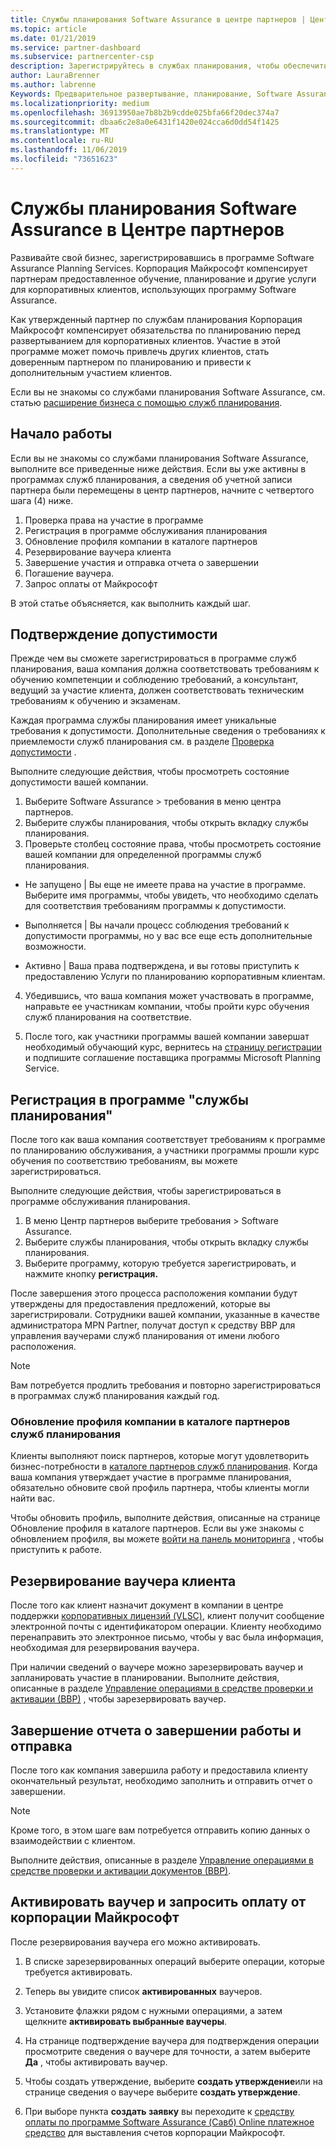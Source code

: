 ```yaml
---
title: Службы планирования Software Assurance в центре партнеров | Центр партнеров
ms.topic: article
ms.date: 01/21/2019
ms.service: partner-dashboard
ms.subservice: partnercenter-csp
description: Зарегистрируйтесь в службах планирования, чтобы обеспечить планирование перед развертыванием для корпоративных клиентов.
author: LauraBrenner
ms.author: labrenne
Keywords: Предварительное развертывание, планирование, Software Assurance
ms.localizationpriority: medium
ms.openlocfilehash: 36913950ae7b8b2b9cdde025bfa66f20dec374a7
ms.sourcegitcommit: dbaa6c2e8a0e6431f1420e024cca6d0dd54f1425
ms.translationtype: MT
ms.contentlocale: ru-RU
ms.lasthandoff: 11/06/2019
ms.locfileid: "73651623"
---
```

# <a name="software-assurance-planning-services-in-partner-center"></a>Службы планирования Software Assurance в Центре партнеров

Развивайте свой бизнес, зарегистрировавшись в программе Software Assurance Planning Services. Корпорация Майкрософт компенсирует партнерам предоставленное обучение, планирование и другие услуги для корпоративных клиентов, использующих программу Software Assurance.

Как утвержденный партнер по службам планирования Корпорация Майкрософт компенсирует обязательства по планированию перед развертыванием для корпоративных клиентов. Участие в этой программе может помочь привлечь других клиентов, стать доверенным партнером по планированию и привести к дополнительным участием клиентов.

Если вы не знакомы со службами планирования Software Assurance, см. статью [расширение бизнеса с помощью служб планирования](https://planningservices.partners.extranet.microsoft.com/en/Pages/default.aspx).


## <a name="get-started"></a>Начало работы

Если вы не знакомы со службами планирования Software Assurance, выполните все приведенные ниже действия. Если вы уже активны в программах служб планирования, а сведения об учетной записи партнера были перемещены в центр партнеров, начните с четвертого шага (4) ниже. 

1. Проверка права на участие в программе 
2. Регистрация в программе обслуживания планирования
3. Обновление профиля компании в каталоге партнеров
4. Резервирование ваучера клиента 
5. Завершение участия и отправка отчета о завершении
6. Погашение ваучера. 
7. Запрос оплаты от Майкрософт

В этой статье объясняется, как выполнить каждый шаг.

## <a name="confirm-eligibility"></a>Подтверждение допустимости

Прежде чем вы сможете зарегистрироваться в программе служб планирования, ваша компания должна соответствовать требованиям к обучению компетенции и соблюдению требований, а консультант, ведущий за участие клиента, должен соответствовать техническим требованиям к обучению и экзаменам. 

Каждая программа службы планирования имеет уникальные требования к допустимости. Дополнительные сведения о требованиях к приемлемости служб планирования см. в разделе [Проверка допустимости](https://planningservices.partners.extranet.microsoft.com/en/Pages/partnereligibilityrequirements.aspx) .

Выполните следующие действия, чтобы просмотреть состояние допустимости вашей компании.

1. Выберите Software Assurance > требования в меню центра партнеров. 
2. Выберите службы планирования, чтобы открыть вкладку службы планирования.
3. Проверьте столбец состояние права, чтобы просмотреть состояние вашей компании для определенной программы служб планирования. 

- Не запущено | Вы еще не имеете права на участие в программе. Выберите имя программы, чтобы увидеть, что необходимо сделать для соответствия требованиям программы к допустимости.

- Выполняется | Вы начали процесс соблюдения требований к допустимости программы, но у вас все еще есть дополнительные возможности.

- Активно | Ваша права подтверждена, и вы готовы приступить к предоставлению Услуги по планированию корпоративным клиентам. 

4. Убедившись, что ваша компания может участвовать в программе, направьте ее участникам компании, чтобы пройти курс обучения служб планирования на соответствие. 

5. После того, как участники программы вашей компании завершат необходимый обучающий курс, вернитесь на [страницу регистрации](https://planningservices.partners.extranet.microsoft.com/en/Pages/GetRegistered.aspx) и подпишите соглашение поставщика программы Microsoft Planning Service. 

## <a name="enroll-in-the-planning-services-program"></a>Регистрация в программе "службы планирования"

После того как ваша компания соответствует требованиям к программе по планированию обслуживания, а участники программы прошли курс обучения по соответствию требованиям, вы можете зарегистрироваться. 

Выполните следующие действия, чтобы зарегистрироваться в программе обслуживания планирования.

1. В меню Центр партнеров выберите требования > Software Assurance. 
2. Выберите службы планирования, чтобы открыть вкладку службы планирования.
3. Выберите программу, которую требуется зарегистрировать, и нажмите кнопку **регистрация.**

После завершения этого процесса расположения компании будут утверждены для предоставления предложений, которые вы зарегистрировали. Сотрудники вашей компании, указанные в качестве администратора MPN Partner, получат доступ к средству ВВР для управления ваучерами служб планирования от имени любого расположения.
>[!Note]
> Вам потребуется продлить требования и повторно зарегистрироваться в программах служб планирования каждый год.

### <a name="update-your-companys-profile-in-the-planning-services-partner-directory"></a>Обновление профиля компании в каталоге партнеров служб планирования 

Клиенты выполняют поиск партнеров, которые могут удовлетворить бизнес-потребности в [каталоге партнеров служб планирования](https://directory.partners.extranet.microsoft.com/psbproviders/). Когда ваша компания утверждает участие в программе планирования, обязательно обновите свой профиль партнера, чтобы клиенты могли найти вас. 

Чтобы обновить профиль, выполните действия, описанные на странице Обновление профиля в каталоге партнеров. Если вы уже знакомы с обновлением профиля, вы можете [войти на панель мониторинга](https://planningservices.partners.extranet.microsoft.com/en/Pages/dashboard.aspx) , чтобы приступить к работе.  

## <a name="reserve-customer-voucher"></a>Резервирование ваучера клиента

После того как клиент назначит документ в компании в центре поддержки [корпоративных лицензий (VLSC)](https://www.microsoft.com/Licensing/servicecenter/default.aspx), клиент получит сообщение электронной почты с идентификатором операции. Клиенту необходимо перенаправить это электронное письмо, чтобы у вас была информация, необходимая для резервирования ваучера. 

При наличии сведений о ваучере можно зарезервировать ваучер и запланировать участие в планировании. Выполните действия, описанные в разделе [Управление операциями в средстве проверки и активации (ВВР)](voucher-validation-tool.md) , чтобы зарезервировать ваучер.  

## <a name="complete-the-engagement-and-submit-completion-report"></a>Завершение отчета о завершении работы и отправка

После того как компания завершила работу и предоставила клиенту окончательный результат, необходимо заполнить и отправить отчет о завершении.

>[!NOTE]
> Кроме того, в этом шаге вам потребуется отправить копию данных о взаимодействии с клиентом. 


Выполните действия, описанные в разделе [Управление операциями в средстве проверки и активации документов (ВВР)](voucher-validation-tool.md).

## <a name="redeem-a-voucher-and-request-payment-from-microsoft"></a>Активировать ваучер и запросить оплату от корпорации Майкрософт

После резервирования ваучера его можно активировать. 

1. В списке зарезервированных операций выберите операции, которые требуется активировать. 
2. Теперь вы увидите список **активированных** ваучеров.
3. Установите флажки рядом с нужными операциями, а затем щелкните **активировать выбранные ваучеры**.
4. На странице подтверждение ваучера для подтверждения операции просмотрите сведения о ваучере для точности, а затем выберите **Да** , чтобы активировать ваучер.

5. Чтобы создать утверждение, выберите **создать утверждение**или на странице сведения о ваучере выберите **создать утверждение**.

6. При выборе пункта **создать заявку** вы переходите к [средству оплаты по программе Software Assurance (Савб) Online платежное средство](https://planningservices.partners.extranet.microsoft.com/en/Pages/getpaid.aspx) для выставления счетов корпорации Майкрософт.



